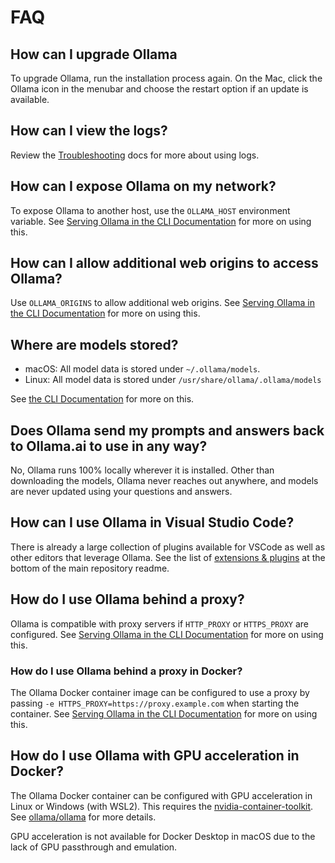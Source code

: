 # FAQ

## How can I upgrade Ollama

To upgrade Ollama, run the installation process again. On the Mac, click the Ollama icon in the menubar and choose the restart option if an update is available.

## How can I view the logs?

Review the [Troubleshooting](./troubleshooting.md) docs for more about using logs.

## How can I expose Ollama on my network?

To expose Ollama to another host, use the `OLLAMA_HOST` environment variable. See [Serving Ollama in the CLI Documentation](./cli.md#serving-ollama) for more on using this.

## How can I allow additional web origins to access Ollama?

Use `OLLAMA_ORIGINS` to allow additional web origins. See [Serving Ollama in the CLI Documentation](./cli.md#serving-ollama) for more on using this.

## Where are models stored?

- macOS: All model data is stored under `~/.ollama/models`.
- Linux: All model data is stored under `/usr/share/ollama/.ollama/models`

See [the CLI Documentation](./cli.md) for more on this.

## Does Ollama send my prompts and answers back to Ollama.ai to use in any way?

No, Ollama runs 100% locally wherever it is installed. Other than downloading the models, Ollama never reaches out anywhere, and models are never updated using your questions and answers.

## How can I use Ollama in Visual Studio Code?

There is already a large collection of plugins available for VSCode as well as other editors that leverage Ollama. See the list of [extensions & plugins](https://github.com/jmorganca/ollama#extensions--plugins) at the bottom of the main repository readme.

## How do I use Ollama behind a proxy?

Ollama is compatible with proxy servers if `HTTP_PROXY` or `HTTPS_PROXY` are configured. See [Serving Ollama in the CLI Documentation](./cli.md#serving-ollama) for more on using this.

### How do I use Ollama behind a proxy in Docker?

The Ollama Docker container image can be configured to use a proxy by passing `-e HTTPS_PROXY=https://proxy.example.com` when starting the container. See [Serving Ollama in the CLI Documentation](./cli.md#serving-ollama) for more on using this.

## How do I use Ollama with GPU acceleration in Docker?

The Ollama Docker container can be configured with GPU acceleration in Linux or Windows (with WSL2). This requires the [nvidia-container-toolkit](https://github.com/NVIDIA/nvidia-container-toolkit). See [ollama/ollama](https://hub.docker.com/r/ollama/ollama) for more details.

GPU acceleration is not available for Docker Desktop in macOS due to the lack of GPU passthrough and emulation.
